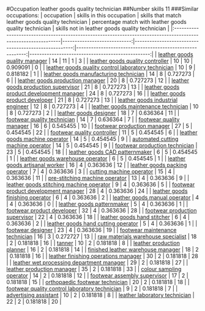 #Occupation leather goods quality technician
##Number skills 11
###Similar occupations:
| occupation                                                                                                    |   skills in this occupation |   skills that match leather goods quality technician |   percentage match with leather goods quality technician |   skills not in leather goods quality technician |
|:--------------------------------------------------------------------------------------------------------------|----------------------------:|-----------------------------------------------------:|---------------------------------------------------------:|-------------------------------------------------:|
| [leather goods quality manager](leather_goods_quality_manager.md)                                             |                          14 |                                                   11 |                                                 1        |                                                3 |
| [leather goods quality controller](leather_goods_quality_controller.md)                                       |                          10 |                                                   10 |                                                 0.909091 |                                                0 |
| [leather goods quality control laboratory technician](leather_goods_quality_control_laboratory_technician.md) |                          10 |                                                    9 |                                                 0.818182 |                                                1 |
| [leather goods manufacturing technician](leather_goods_manufacturing_technician.md)                           |                          14 |                                                    8 |                                                 0.727273 |                                                6 |
| [leather goods production manager](leather_goods_production_manager.md)                                       |                          20 |                                                    8 |                                                 0.727273 |                                               12 |
| [leather goods production supervisor](leather_goods_production_supervisor.md)                                 |                          21 |                                                    8 |                                                 0.727273 |                                               13 |
| [leather goods product development manager](leather_goods_product_development_manager.md)                     |                          24 |                                                    8 |                                                 0.727273 |                                               16 |
| [leather goods product developer](leather_goods_product_developer.md)                                         |                          21 |                                                    8 |                                                 0.727273 |                                               13 |
| [leather goods industrial engineer](leather_goods_industrial_engineer.md)                                     |                          12 |                                                    8 |                                                 0.727273 |                                                4 |
| [leather goods maintenance technician](leather_goods_maintenance_technician.md)                               |                          10 |                                                    8 |                                                 0.727273 |                                                2 |
| [leather goods designer](leather_goods_designer.md)                                                           |                          18 |                                                    7 |                                                 0.636364 |                                               11 |
| [footwear quality technician](footwear_quality_technician.md)                                                 |                          14 |                                                    7 |                                                 0.636364 |                                                7 |
| [footwear quality manager](footwear_quality_manager.md)                                                       |                          16 |                                                    6 |                                                 0.545455 |                                               10 |
| [footwear production manager](footwear_production_manager.md)                                                 |                          27 |                                                    5 |                                                 0.454545 |                                               22 |
| [footwear quality controller](footwear_quality_controller.md)                                                 |                          11 |                                                    5 |                                                 0.454545 |                                                6 |
| [leather goods machine operator](leather_goods_machine_operator.md)                                           |                          14 |                                                    5 |                                                 0.454545 |                                                9 |
| [automated cutting machine operator](automated_cutting_machine_operator.md)                                   |                          14 |                                                    5 |                                                 0.454545 |                                                9 |
| [footwear production technician](footwear_production_technician.md)                                           |                          23 |                                                    5 |                                                 0.454545 |                                               18 |
| [leather goods CAD patternmaker](leather_goods_CAD_patternmaker.md)                                           |                           6 |                                                    5 |                                                 0.454545 |                                                1 |
| [leather goods warehouse operator](leather_goods_warehouse_operator.md)                                       |                           6 |                                                    5 |                                                 0.454545 |                                                1 |
| [leather goods artisanal worker](leather_goods_artisanal_worker.md)                                           |                          16 |                                                    4 |                                                 0.363636 |                                               12 |
| [leather goods packing operator](leather_goods_packing_operator.md)                                           |                           7 |                                                    4 |                                                 0.363636 |                                                3 |
| [cutting machine operator](cutting_machine_operator.md)                                                       |                          15 |                                                    4 |                                                 0.363636 |                                               11 |
| [pre-stitching machine operator](pre-stitching_machine_operator.md)                                           |                          13 |                                                    4 |                                                 0.363636 |                                                9 |
| [leather goods stitching machine operator](leather_goods_stitching_machine_operator.md)                       |                           9 |                                                    4 |                                                 0.363636 |                                                5 |
| [footwear product development manager](footwear_product_development_manager.md)                               |                          28 |                                                    4 |                                                 0.363636 |                                               24 |
| [leather goods finishing operator](leather_goods_finishing_operator.md)                                       |                           6 |                                                    4 |                                                 0.363636 |                                                2 |
| [leather goods manual operator](leather_goods_manual_operator.md)                                             |                           4 |                                                    4 |                                                 0.363636 |                                                0 |
| [leather goods patternmaker](leather_goods_patternmaker.md)                                                   |                           5 |                                                    4 |                                                 0.363636 |                                                1 |
| [footwear product developer](footwear_product_developer.md)                                                   |                          32 |                                                    4 |                                                 0.363636 |                                               28 |
| [footwear production supervisor](footwear_production_supervisor.md)                                           |                          22 |                                                    4 |                                                 0.363636 |                                               18 |
| [leather goods hand stitcher](leather_goods_hand_stitcher.md)                                                 |                           6 |                                                    4 |                                                 0.363636 |                                                2 |
| [leather goods hand cutting operator](leather_goods_hand_cutting_operator.md)                                 |                           5 |                                                    4 |                                                 0.363636 |                                                1 |
| [footwear designer](footwear_designer.md)                                                                     |                          23 |                                                    4 |                                                 0.363636 |                                               19 |
| [footwear maintenance technician](footwear_maintenance_technician.md)                                         |                          16 |                                                    3 |                                                 0.272727 |                                               13 |
| [raw materials warehouse specialist](raw_materials_warehouse_specialist.md)                                   |                          18 |                                                    2 |                                                 0.181818 |                                               16 |
| [tanner](tanner.md)                                                                                           |                          10 |                                                    2 |                                                 0.181818 |                                                8 |
| [leather production planner](leather_production_planner.md)                                                   |                          16 |                                                    2 |                                                 0.181818 |                                               14 |
| [finished leather warehouse manager](finished_leather_warehouse_manager.md)                                   |                          18 |                                                    2 |                                                 0.181818 |                                               16 |
| [leather finishing operations manager](leather_finishing_operations_manager.md)                               |                          30 |                                                    2 |                                                 0.181818 |                                               28 |
| [leather wet processing department manager](leather_wet_processing_department_manager.md)                     |                          29 |                                                    2 |                                                 0.181818 |                                               27 |
| [leather production manager](leather_production_manager.md)                                                   |                          35 |                                                    2 |                                                 0.181818 |                                               33 |
| [colour sampling operator](colour_sampling_operator.md)                                                       |                          14 |                                                    2 |                                                 0.181818 |                                               12 |
| [footwear assembly supervisor](footwear_assembly_supervisor.md)                                               |                          17 |                                                    2 |                                                 0.181818 |                                               15 |
| [orthopaedic footwear technician](orthopaedic_footwear_technician.md)                                         |                          20 |                                                    2 |                                                 0.181818 |                                               18 |
| [footwear quality control laboratory technician](footwear_quality_control_laboratory_technician.md)           |                           9 |                                                    2 |                                                 0.181818 |                                                7 |
| [advertising assistant](advertising_assistant.md)                                                             |                          10 |                                                    2 |                                                 0.181818 |                                                8 |
| [leather laboratory technician](leather_laboratory_technician.md)                                             |                          22 |                                                    2 |                                                 0.181818 |                                               20 |
